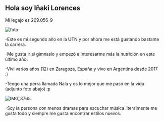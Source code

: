 ## Hola soy Iñaki Lorences
Mi legajo es 209.056-9

![foto](https://user-images.githubusercontent.com/112730631/229369662-e08bc567-7647-40fc-92bd-1d4bc02a38b3.jpg)


-Este es mi segundo año en la UTN y por ahora me está gustando bastante la carrera.

-Me gusta ir al gimnasio y empezó a interesarme más la nutrición en este último año.

-Vivi varios años (12) en Zaragoza, España y vivo en Argentina desde 2017 :)

-Tengo una perra llamada Nala y es lo mejor que me pasó en la vida (adjunto foto abajo) :p

![IMG_3765](https://user-images.githubusercontent.com/112730631/230160288-9c38bda5-25b8-42d6-9d74-639805a59b1f.jpg)

-Soy la persona con menos dramas para escuchar música literalmente me gusta todo y siempre me gusta encontrar estilos nuevos.
